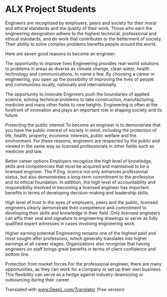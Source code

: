 # ALX Project Students
Engineers are recognised by employers, peers and society for their moral and ethical standards and the quality of their work. Those who earn the engineering designation adhere to the highest technical, professional and ethical standards, and do work that contributes to the betterment of society. Their ability to solve complex problems benefits people around the world. 

Here are seven good reasons to become an engineer:  

The opportunity to improve lives
Engineering provides real-world solutions to problems in areas as diverse as climate change, clean water, health technology and communications, to name a few. By choosing a career in engineering, you open up the possibility of improving the lives of people and communities locally, nationally and internationally.

The opportunity to innovate
Engineers push the boundaries of applied science, solving technical problems to take construction, manufacturing, medicine and many other fields to new heights. Engineering is often at the forefront of innovation and plays an important role in shaping society and its future.

Protecting the public interest
To become an engineer is to demonstrate that you have the public interest of society in mind, including the protection of life, health, property, economic interests, public welfare and the environment. For these reasons, engineers are respected by the public and viewed in the same way as licensed professionals in other fields such as medicine and law. 

Better career options
Employers recognize the high level of knowledge, skills and competencies that must be acquired and maintained to be a licensed engineer.  The P.Eng. licence not only enhances professional status, but also demonstrates a long-term commitment to the profession and its ethical foundation. In addition, the high level of accountability and responsibility involved in becoming a licensed engineer has important benefits in terms of developing decision-making and leadership skills.

High level of trust
In the eyes of employers, peers and the public, licensed engineers clearly demonstrate their competence and commitment to developing their skills and knowledge in their field. Only licensed engineers can affix their seal and signature to engineering drawings or serve as fully qualified expert witnesses in cases involving engineering work.

Higher earning potential
Engineering remains one of the highest paid and most sought-after professions, which generally translates into higher earnings at all career stages. Organizations also recognize that having engineers on staff brings great benefits in terms of client confidence and bottom line.

Protection from market forces
For the professional engineer, there are many opportunities, as they can work for a company or set up their own business. This flexibility can serve as a hedge against industry downsizing or outsourcing during their career.

Translated with www.DeepL.com/Translator (free version)
